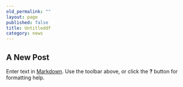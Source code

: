 ```yaml
---
old_permalink: ""
layout: page
published: false
title: Untitleddf
category: news
---
```


## A New Post

Enter text in [Markdown](http://daringfireball.net/projects/markdown/). Use the toolbar above, or click the **?** button for formatting help.
